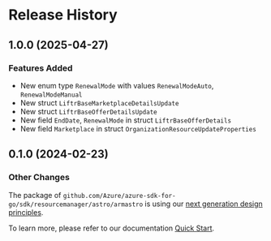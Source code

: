 # Release History

## 1.0.0 (2025-04-27)
### Features Added

- New enum type `RenewalMode` with values `RenewalModeAuto`, `RenewalModeManual`
- New struct `LiftrBaseMarketplaceDetailsUpdate`
- New struct `LiftrBaseOfferDetailsUpdate`
- New field `EndDate`, `RenewalMode` in struct `LiftrBaseOfferDetails`
- New field `Marketplace` in struct `OrganizationResourceUpdateProperties`


## 0.1.0 (2024-02-23)
### Other Changes

The package of `github.com/Azure/azure-sdk-for-go/sdk/resourcemanager/astro/armastro` is using our [next generation design principles](https://azure.github.io/azure-sdk/general_introduction.html).

To learn more, please refer to our documentation [Quick Start](https://aka.ms/azsdk/go/mgmt).